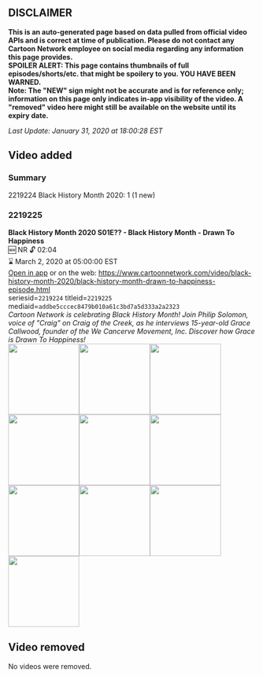 ## DISCLAIMER
**This is an auto-generated page based on data pulled from official video APIs and is correct at time of publication. Please do not contact any Cartoon Network employee on social media regarding any information this page provides.**  
**SPOILER ALERT: This page contains thumbnails of full episodes/shorts/etc. that might be spoilery to you. YOU HAVE BEEN WARNED.**  
**Note: The "NEW" sign might not be accurate and is for reference only; information on this page only indicates in-app visibility of the video. A "removed" video here might still be available on the website until its expiry date.**  

_Last Update: January 31, 2020 at 18:00:28 EST_
## Video added
### Summary
2219224 Black History Month 2020: 1 (1 new)  
### 2219225
**Black History Month 2020 S01E?? - Black History Month - Drawn To Happiness**  
🆕 NR 🔓 02:04  
⌛ March 2, 2020 at 05:00:00 EST  
[Open in app](https://tinyurl.com/rdrt9lg) or on the web: https://www.cartoonnetwork.com/video/black-history-month-2020/black-history-month-drawn-to-happiness-episode.html  
seriesid=`2219224` titleid=`2219225` mediaid=`addbe5cccec8479b010a61c3bd7a5d333a2a2323`  
_Cartoon Network is celebrating Black History Month!  Join Philip Solomon, voice of "Craig" on Craig of the Creek, as he interviews 15-year-old Grace Callwood, founder of the We Cancerve Movement, Inc.  Discover how Grace is Drawn To Happiness!_  
<a href="https://s3.amazonaws.com/cartoonorchestrator/2219225_001_1280x720.jpg"><img src="https://s3.amazonaws.com/cartoonorchestrator/2219225_001_640x360.jpg" height="144px" /></a><a href="https://s3.amazonaws.com/cartoonorchestrator/2219225_002_1280x720.jpg"><img src="https://s3.amazonaws.com/cartoonorchestrator/2219225_002_640x360.jpg" height="144px" /></a><a href="https://s3.amazonaws.com/cartoonorchestrator/2219225_003_1280x720.jpg"><img src="https://s3.amazonaws.com/cartoonorchestrator/2219225_003_640x360.jpg" height="144px" /></a><a href="https://s3.amazonaws.com/cartoonorchestrator/2219225_004_1280x720.jpg"><img src="https://s3.amazonaws.com/cartoonorchestrator/2219225_004_640x360.jpg" height="144px" /></a><a href="https://s3.amazonaws.com/cartoonorchestrator/2219225_005_1280x720.jpg"><img src="https://s3.amazonaws.com/cartoonorchestrator/2219225_005_640x360.jpg" height="144px" /></a><a href="https://s3.amazonaws.com/cartoonorchestrator/2219225_006_1280x720.jpg"><img src="https://s3.amazonaws.com/cartoonorchestrator/2219225_006_640x360.jpg" height="144px" /></a><a href="https://s3.amazonaws.com/cartoonorchestrator/2219225_007_1280x720.jpg"><img src="https://s3.amazonaws.com/cartoonorchestrator/2219225_007_640x360.jpg" height="144px" /></a><a href="https://s3.amazonaws.com/cartoonorchestrator/2219225_008_1280x720.jpg"><img src="https://s3.amazonaws.com/cartoonorchestrator/2219225_008_640x360.jpg" height="144px" /></a><a href="https://s3.amazonaws.com/cartoonorchestrator/2219225_009_1280x720.jpg"><img src="https://s3.amazonaws.com/cartoonorchestrator/2219225_009_640x360.jpg" height="144px" /></a><a href="https://s3.amazonaws.com/cartoonorchestrator/2219225_010_1280x720.jpg"><img src="https://s3.amazonaws.com/cartoonorchestrator/2219225_010_640x360.jpg" height="144px" /></a>
## Video removed
No videos were removed.  
